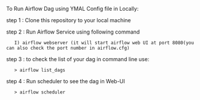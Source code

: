To Run Airflow Dag using YMAL Config file in Locally:

  step 1 : Clone this repository to your local machine 
  
  step 2 : Run Airflow Service using following command
  
       I) airflow webserver (it will start airflow web UI at port 8080(you can also check the port number in airflow.cfg) 
  
  step 3 : to check the list of your dag in command line use: 
  
       > airflow list_dags
  step 4 : Run scheduler to see the dag in Web-UI
       
       > airflow scheduler
   
         

